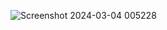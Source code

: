 ![Screenshot 2024-03-04 005228](https://github.com/Gorav22/Power-Bi-projects/assets/86911300/f0c401d4-b3b4-473f-b1b8-59ad38e6616c)
